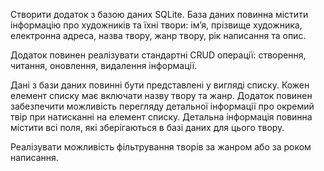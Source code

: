 Створити додаток з базою даних SQLite. База даних повинна містити інформацію про художників та їхні твори: ім’я, прізвище художника, електронна адреса, назва твору, жанр твору, рік написання та опис. 

Додаток повинен реалізувати стандартні CRUD операції: створення, читання, оновлення, видалення інформації. 

Дані з бази даних повинні бути представлені у вигляді списку. Кожен елемент списку має включати назву твору та жанр. Додаток повинен забезпечити можливість перегляду детальної інформації про окремий твір при натисканні на елемент списку. Детальна інформація повинна містити всі поля, які зберігаються в базі даних для цього твору. 

Реалізувати можливість фільтрування творів за жанром або за роком написання.